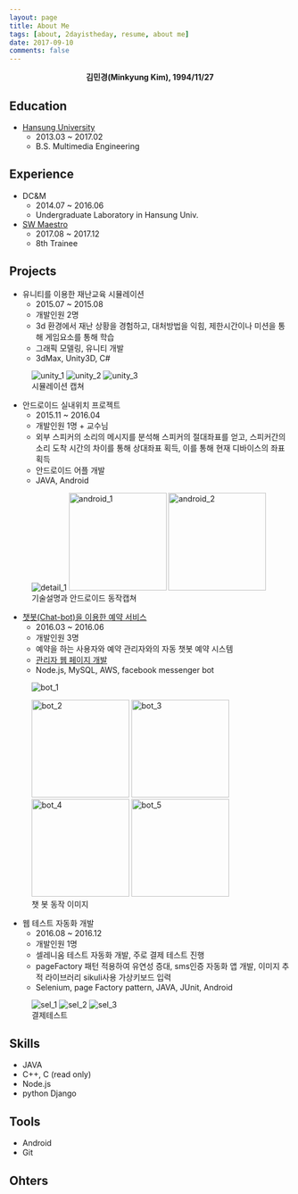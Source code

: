 ```yaml
---
layout: page
title: About Me
tags: [about, 2dayistheday, resume, about me]
date: 2017-09-10
comments: false
---
```

    
<center><b>김민경(Minkyung Kim), 1994/11/27</b></center>

<h3 class="title"><center>
<a class="social-btn" href="mailto:{{ site.email }}" target="_blank" rel="noopener noreferrer"><i class="fa fa-fw fa-envelope-square"></i></a>
<a class="social-btn" href="http://facebook.com/{{ site.facebook }}" target="_blank" rel="noopener noreferrer"><i class="fa fa-fw fa-facebook-square"></i></a>
<a class="social-btn" href="http://linkedin.com/in/{{ site.linkedin }}" target="_blank" rel="noopener noreferrer"><i class="fa fa-fw fa-linkedin-square"></i></a>
<a class="social-btn" href="http://instagram.com/{{ site.instagram }}" target="_blank" rel="noopener noreferrer"><i class="fa fa-fw fa-instagram"></i></a>
<a class="social-btn" href="http://github.com/{{ site.github-url }}" target="_blank" rel="noopener noreferrer"><i class="fa fa-fw fa-github"></i></a>
<a class="social-btn" href="http://{{ site.blog }}" target="_blank" rel="noopener noreferrer"><i class="	fa fa-fw fa-lightbulb-o"></i></a>
</center></h3>


## Education
* <a href = "http://www.hansung.ac.kr/web/www/home">Hansung University</a>
	* 2013.03 ~ 2017.02
	* B.S. Multimedia Engineering

## Experience
* DC&M
	* 2014.07 ~ 2016.06
	* Undergraduate Laboratory in Hansung Univ.
* <a href ="http://www.swmaestro.kr/web/web/main.do">SW Maestro</a>
	* 2017.08 ~ 2017.12
	* 8th Trainee

## Projects
* 유니티를 이용한 재난교육 시뮬레이션
	* 2015.07 ~ 2015.08
	* 개발인원 2명
	* 3d 환경에서 재난 상황을 경험하고, 대처방법을 익힘, 제한시간이나 미션을 통해 게임요소를 통해 학습
	* 그래픽 모델링, 유니티 개발
	* 3dMax, Unity3D, C#
<figure class="third">
	<img src="{{ site.url }}/assets/img/about/unity_1.png" alt="unity_1">
	<img src="{{ site.url }}/assets/img/about/unity_2.png" alt="unity_2">
	<img src="{{ site.url }}/assets/img/about/unity_3.png" alt="unity_3">
	<figcaption>시뮬레이션 캡쳐</figcaption>
</figure>

* 안드로이드 실내위치 프로젝트
	* 2015.11 ~ 2016.04
	* 개발인원 1명 + 교수님
	* 외부 스피커의 소리의 메시지를 분석해 스피커의 절대좌표를 얻고, 스피커간의 소리 도착 시간의 차이를 통해 상대좌표 획득, 이를 통해 현재 디바이스의 좌표 획득
	* 안드로이드 어플 개발
	* JAVA, Android
<figure class="third">
	<img src="{{ site.url }}/assets/img/about/detail_1.png" alt="detail_1">
	<img src="{{ site.url }}/assets/img/about/android_1.png" alt="android_1" width="175">
	<img src="{{ site.url }}/assets/img/about/android_2.png" alt="android_2" width="175">
	<figcaption>기술설명과 안드로이드 동작캡쳐</figcaption>
</figure>	
	
* <a href = "https://youtu.be/e32CEHRainw" >챗봇(Chat-bot)을 이용한 예약 서비스</a>
	* 2016.03 ~ 2016.06
	* 개발인원 3명
	* 예약을 하는 사용자와 예약 관리자와의 자동 챗봇 예약 시스템
	* <a href = "https://github.com/2dayistheday/team725">관리자 웹 페이지 개발</a>
	* Node.js, MySQL, AWS, facebook messenger bot
<figure class = "fourth">
	<img src="{{ site.url }}/assets/img/about/bot_1.png" alt="bot_1">
</figure>
<figure class = "fourth">
	<img src="{{ site.url }}/assets/img/about/bot_2.png" alt="bot_2" width="175">
	<img src="{{ site.url }}/assets/img/about/bot_3.png" alt="bot_3" width="175">
	<img src="{{ site.url }}/assets/img/about/bot_4.png" alt="bot_4" width="175">
	<img src="{{ site.url }}/assets/img/about/bot_5.png" alt="bot_5" width="175">
	<figcaption>챗 봇 동작 이미지</figcaption>
</figure>

* 웹 테스트 자동화 개발
	* 2016.08 ~ 2016.12
	* 개발인원 1명
	* 셀레니움 테스트 자동화 개발, 주로 결제 테스트 진행
	* pageFactory 패턴 적용하여 유연성 증대, sms인증 자동화 앱 개발, 이미지 추적 라이브러리 sikuli사용 가상키보드 입력
	* Selenium, page Factory pattern, JAVA, JUnit, Android
<figure class="third">
	<img src="{{ site.url }}/assets/img/about/sel_1.png" alt="sel_1">
	<img src="{{ site.url }}/assets/img/about/sel_2.png" alt="sel_2">
	<img src="{{ site.url }}/assets/img/about/sel_3.png" alt="sel_3">
	<figcaption>결제테스트</figcaption>
</figure>	

## Skills
* JAVA
* C++, C (read only)
* Node.js
* python Django

## Tools
* Android
* Git

## Ohters

